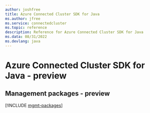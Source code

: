 ```yaml
---
author: joshfree
title: Azure Connected Cluster SDK for Java
ms.author: jfree
ms.service: connectedcluster
ms.topic: reference
description: Reference for Azure Connected Cluster SDK for Java
ms.data: 08/31/2022
ms.devlang: java
---
```

# Azure Connected Cluster SDK for Java - preview

## Management packages - preview
[!INCLUDE [mgmt-packages](connected-cluster-mgmt-index.md)]